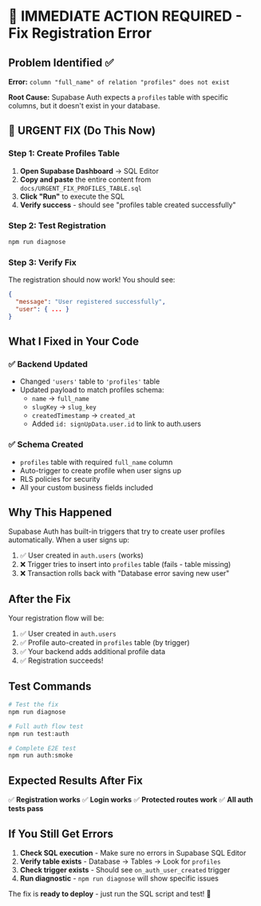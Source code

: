 # 🚨 IMMEDIATE ACTION REQUIRED - Fix Registration Error

## Problem Identified ✅
**Error:** `column "full_name" of relation "profiles" does not exist`

**Root Cause:** Supabase Auth expects a `profiles` table with specific columns, but it doesn't exist in your database.

## 🎯 URGENT FIX (Do This Now)

### Step 1: Create Profiles Table
1. **Open Supabase Dashboard** → SQL Editor
2. **Copy and paste** the entire content from `docs/URGENT_FIX_PROFILES_TABLE.sql`
3. **Click "Run"** to execute the SQL
4. **Verify success** - should see "profiles table created successfully"

### Step 2: Test Registration
```bash
npm run diagnose
```

### Step 3: Verify Fix
The registration should now work! You should see:
```json
{
  "message": "User registered successfully",
  "user": { ... }
}
```

## What I Fixed in Your Code

### ✅ Backend Updated
- Changed `'users'` table to `'profiles'` table
- Updated payload to match profiles schema:
  - `name` → `full_name`
  - `slugKey` → `slug_key` 
  - `createdTimestamp` → `created_at`
  - Added `id: signUpData.user.id` to link to auth.users

### ✅ Schema Created
- `profiles` table with required `full_name` column
- Auto-trigger to create profile when user signs up
- RLS policies for security
- All your custom business fields included

## Why This Happened

Supabase Auth has built-in triggers that try to create user profiles automatically. When a user signs up:

1. ✅ User created in `auth.users` (works)
2. ❌ Trigger tries to insert into `profiles` table (fails - table missing)
3. ❌ Transaction rolls back with "Database error saving new user"

## After the Fix

Your registration flow will be:
1. ✅ User created in `auth.users` 
2. ✅ Profile auto-created in `profiles` table (by trigger)
3. ✅ Your backend adds additional profile data
4. ✅ Registration succeeds!

## Test Commands

```bash
# Test the fix
npm run diagnose

# Full auth flow test  
npm run test:auth

# Complete E2E test
npm run auth:smoke
```

## Expected Results After Fix

✅ **Registration works**
✅ **Login works** 
✅ **Protected routes work**
✅ **All auth tests pass**

## If You Still Get Errors

1. **Check SQL execution** - Make sure no errors in Supabase SQL Editor
2. **Verify table exists** - Database → Tables → Look for `profiles`
3. **Check trigger exists** - Should see `on_auth_user_created` trigger
4. **Run diagnostic** - `npm run diagnose` will show specific issues

The fix is **ready to deploy** - just run the SQL script and test! 🚀
